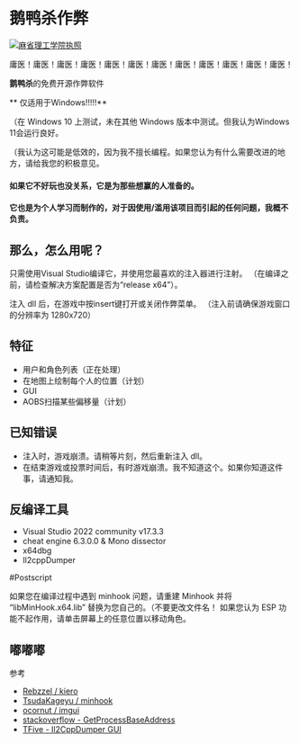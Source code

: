 # 鹅鸭杀作弊

[![麻省理工学院执照](https://camo.githubusercontent.com/a534d512dd511cc3dbba106a143f49102de27441cefb97421d90dc8d8ea7661f/68747470733a2f2f696d672e736869656c64732e696f2f61706d2f6c2f61746f6d69632d64657369676e2d75692e7376673f)](https://github.com/tterb/atomic-design-ui/blob/master/LICENSEs)

庸医！庸医！庸医！庸医！庸医！庸医！庸医！庸医！庸医！庸医！庸医！庸医！

**鹅鸭杀**的免费开源作弊软件

** 仅适用于Windows!!!!!**

（在 Windows 10 上测试，未在其他 Windows 版本中测试。但我认为Windows 11会运行良好。

（我认为这可能是低效的，因为我不擅长编程。如果您认为有什么需要改进的地方，请给我您的积极意见。

#### 如果它不好玩也没关系，它是为那些想赢的人准备的。

#### 它也是为个人学习而制作的，对于因使用/滥用该项目而引起的任何问题，我概不负责。

## 那么，怎么用呢？

只需使用Visual Studio编译它，并使用您最喜欢的注入器进行注射。 （在编译之前，请检查解决方案配置是否为“release x64”）。

注入 dll 后，在游戏中按insert键打开或关闭作弊菜单。 （注入前请确保游戏窗口的分辨率为 1280x720）

## 特征

- 用户和角色列表（正在处理）
- 在地图上绘制每个人的位置（计划）
- GUI
- AOBS扫描某些偏移量（计划）

## 已知错误

- 注入时，游戏崩溃。请稍等片刻，然后重新注入 dll。
- 在结束游戏或投票时间后，有时游戏崩溃。我不知道这个。如果你知道这件事，请通知我。

## 反编译工具

- Visual Studio 2022 community v17.3.3
- cheat engine 6.3.0.0 & Mono dissector
- x64dbg
- Il2cppDumper

\#Postscript

如果您在编译过程中遇到 minhook 问题，请重建 Minhook 并将 “libMinHook.x64.lib” 替换为您自己的。（不要更改文件名！ 如果您认为 ESP 功能不起作用，请单击屏幕上的任意位置以移动角色。

## 嘟嘟嘟

参考

- [Rebzzel / kiero](https://github.com/Rebzzel/kiero)
- [TsudaKageyu / minhook](https://github.com/TsudaKageyu/minhook)
- [ocornut / imgui](https://github.com/ocornut/imgui)
- [stackoverflow - GetProcessBaseAddress](https://stackoverflow.com/questions/26572459/c-get-module-base-address-for-64bit-application)
- [TFive - Il2CppDumper GUI](https://github.com/T5ive/Il2CppDumper-GUI)
